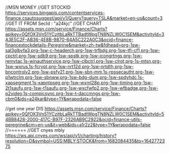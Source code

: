 //MSN MONEY
//GET STOCKID
https://services.bingapis.com/contentservices-finance.csautosuggest/api/v1/Query?query=TSLA&market=en-us&count=3
//GET IT FROM SecId : \"a24kjc\"
//GET CHART
https://assets.msn.com/service/Finance/Charts?apikey=0QfOX3Vn51YCzitbLaRkTTBadtWpgTN8NZLW0C1SEM&activityId=3A3E5C2F-AB36-4E8B-9870-64A5C222A0C3&ocid=finance-financestockdetails-Peregrine&market=zh-tw&fdhead=prg-1sw-sal3glbvfa3,prg-1sw-c-headerch,prg-1sw-trfbdg,prg-1sw-tfi-cf1,prg-1sw-cpctrl,prg-1sw-sdb9,prg-1sw-spstk,prg-1sw-icongrtngs,prg-1sw-remvtac,1s-winauthservice,prg-1sw-clbctrl,prg-1sw-clrot,prg-1s-mtsn,prg-1sw-wxrus,1s-fcrypt,prg-1sw-nrt12d,prg-1sw-nrtdth,prg-1sw-bncontrolv2,prg-1sw-psfy21,prg-1sw-sbn-mm,1s-rpssecautht,prg-1sw-p1wtrclm,prg-1sw-sbnww,prg-1sw-bdg-dum,prg-1sw-spdyhdc,1s-xapsegment,1s-xapntpseg,prg-1sw-wxml28p,prg-1sw-timing,prg-1sw-2t1saufu,prg-1sw-t1saufu,prg-1sw-wxcfwfp2,prg-1sw-wfbadge,prg-1sw-p2video,1s-compicsync,prg-1sw-t-daccmngs,prg-1sw-cbm0&ids=a24kar&type=1Y&wrapodata=false

//get one year DIS
https://assets.msn.com/service/Finance/Charts?apikey=0QfOX3Vn51YCzitbLaRkTTBadtWpgTN8NZLW0C1SEM&activityId=54BB8428-2000-417C-B97F-2326AB9C2922&ocid=finance-utils-peregrine&cm=en-us&it=web&ids=a1r2z2&type=1Y&wrapodata=false
//======
//GET cnyes mbly
https://ws.api.cnyes.com/ws/api/v1/charting/history?resolution=D&symbol=USS:MBLY:STOCK&from=1682084435&to=1642772375
